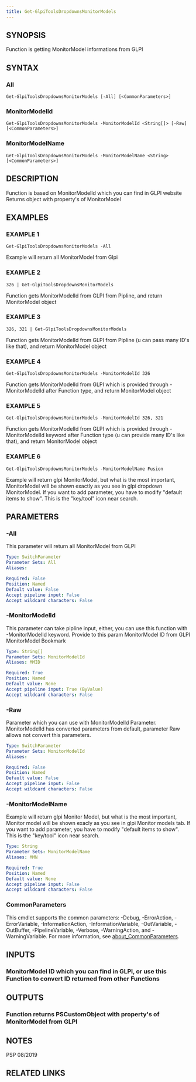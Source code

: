```yaml
---
title: Get-GlpiToolsDropdownsMonitorModels
---
```


## SYNOPSIS
Function is getting MonitorModel informations from GLPI

## SYNTAX

### All
```
Get-GlpiToolsDropdownsMonitorModels [-All] [<CommonParameters>]
```

### MonitorModelId
```
Get-GlpiToolsDropdownsMonitorModels -MonitorModelId <String[]> [-Raw] [<CommonParameters>]
```

### MonitorModelName
```
Get-GlpiToolsDropdownsMonitorModels -MonitorModelName <String> [<CommonParameters>]
```

## DESCRIPTION
Function is based on MonitorModelId which you can find in GLPI website
Returns object with property's of MonitorModel

## EXAMPLES

### EXAMPLE 1
```
Get-GlpiToolsDropdownsMonitorModels -All
```

Example will return all MonitorModel from Glpi

### EXAMPLE 2
```
326 | Get-GlpiToolsDropdownsMonitorModels
```

Function gets MonitorModelId from GLPI from Pipline, and return MonitorModel object

### EXAMPLE 3
```
326, 321 | Get-GlpiToolsDropdownsMonitorModels
```

Function gets MonitorModelId from GLPI from Pipline (u can pass many ID's like that), and return MonitorModel object

### EXAMPLE 4
```
Get-GlpiToolsDropdownsMonitorModels -MonitorModelId 326
```

Function gets MonitorModelId from GLPI which is provided through -MonitorModelId after Function type, and return MonitorModel object

### EXAMPLE 5
```
Get-GlpiToolsDropdownsMonitorModels -MonitorModelId 326, 321
```

Function gets MonitorModelId from GLPI which is provided through -MonitorModelId keyword after Function type (u can provide many ID's like that), and return MonitorModel object

### EXAMPLE 6
```
Get-GlpiToolsDropdownsMonitorModels -MonitorModelName Fusion
```

Example will return glpi MonitorModel, but what is the most important, MonitorModel will be shown exactly as you see in glpi dropdown MonitorModel.
If you want to add parameter, you have to modify "default items to show".
This is the "key/tool" icon near search.

## PARAMETERS

### -All
This parameter will return all MonitorModel from GLPI

```yaml
Type: SwitchParameter
Parameter Sets: All
Aliases:

Required: False
Position: Named
Default value: False
Accept pipeline input: False
Accept wildcard characters: False
```

### -MonitorModelId
This parameter can take pipline input, either, you can use this function with -MonitorModelId keyword.
Provide to this param MonitorModel ID from GLPI MonitorModel Bookmark

```yaml
Type: String[]
Parameter Sets: MonitorModelId
Aliases: MMID

Required: True
Position: Named
Default value: None
Accept pipeline input: True (ByValue)
Accept wildcard characters: False
```

### -Raw
Parameter which you can use with MonitorModelId Parameter.
MonitorModelId has converted parameters from default, parameter Raw allows not convert this parameters.

```yaml
Type: SwitchParameter
Parameter Sets: MonitorModelId
Aliases:

Required: False
Position: Named
Default value: False
Accept pipeline input: False
Accept wildcard characters: False
```

### -MonitorModelName
Example will return glpi Monitor Model, but what is the most important, Monitor model will be shown exacly as you see in glpi Monitor models tab.
If you want to add parameter, you have to modify "default items to show".
This is the "key/tool" icon near search.

```yaml
Type: String
Parameter Sets: MonitorModelName
Aliases: MMN

Required: True
Position: Named
Default value: None
Accept pipeline input: False
Accept wildcard characters: False
```

### CommonParameters
This cmdlet supports the common parameters: -Debug, -ErrorAction, -ErrorVariable, -InformationAction, -InformationVariable, -OutVariable, -OutBuffer, -PipelineVariable, -Verbose, -WarningAction, and -WarningVariable. For more information, see [about_CommonParameters](http://go.microsoft.com/fwlink/?LinkID=113216).

## INPUTS

### MonitorModel ID which you can find in GLPI, or use this Function to convert ID returned from other Functions
## OUTPUTS

### Function returns PSCustomObject with property's of MonitorModel from GLPI
## NOTES
PSP 08/2019

## RELATED LINKS
